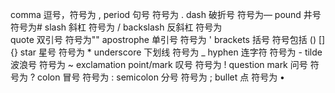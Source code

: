 comma 逗号，符号为 ,
period 句号 符号为 .
dash 破折号 符号为—
pound 井号 符号为#
slash 斜杠 符号为 /
backslash 反斜杠 符号为 \
quote 双引号 符号为""
apostrophe 单引号 符号为 '
brackets 括号 符号包括 () [] {}
star 星号 符号为 *
underscore 下划线 符号为 _
hyphen 连字符 符号为 -
tilde 波浪号 符号为 ~
exclamation point/mark 叹号 符号为 !
question mark 问号 符号为 ?
colon 冒号 符号为 :
semicolon 分号 符号为 ;
bullet 点 符号为 •
